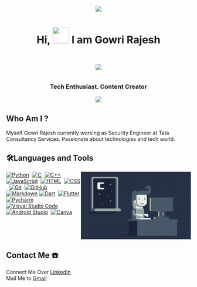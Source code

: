 <p align="center">
  <img src="https://raw.githubusercontent.com/Vrindagupta6828/Vrindagupta6828/master/assest/hello.gif"></img>
</p>
<h1 align="center"> Hi, <img src= "https://github.githubassets.com/images/icons/emoji/unicode/1f44b.png?v8" width="45px" height="45px"> I am Gowri Rajesh <h1>
<p align="center">
  <img src="Goutham - LinkedIn Banner.png"></img>
</p>
  <h3 align="center"> Tech Enthusiast. Content Creator </h3>
  <p align="center">
    <img src="https://komarev.com/ghpvc/?username=gouthamrajesh&color=lightgrey">
  </p>
  
  <h2> Who Am I ? </h2>
    <p>Myself Gowri Rajesh currently working as Security Engineer at Tata Consultancy Services. Passionate about technologies and tech world. 
</p>
<!-- <ul>
  <li>🔭 I’m currently learning to develop Websites, Applications and actively digging deep into Competitive Coding</li>
    <li>🌱 I’m currently learning MERN Stack.</li>
      <li>💬 Ask me about anything, I am happy to help.</li>
</ul> 
  
[![Goutham's GitHub stats](https://github-readme-stats.vercel.app/api?username=gouthamrajesh&show_icons=true&theme=dark)](https://github.com/gouthamrajesh/github-readme-stats)
[![Top Langs](https://github-readme-stats.vercel.app/api/top-langs/?username=gouthamrajesh&layout=compact)](https://github.com/gouthamrajesh/github-readme-stats)
  
[![trophy](https://github-profile-trophy.vercel.app/?username=gouthamrajesh&theme=onedark)](https://github.com/gouthamrajesh/github-profile-trophy)

  <p align ="center"> 
  <img src="http://github-readme-streak-stats.herokuapp.com?user=gouthamrajesh">
  </p>
  <img src="https://github-readme-activity-graph.cyclic.app/graph?username=gouthamrajesh">
-->
  
  <h2>🛠Languages and Tools</h2>
  <a target="_blank" rel="noopener noreferrer" href="https://raw.githubusercontent.com/Abhijith14/Abhijith14/master/assets/code.gif"><img alt="Night Coding" src="https://raw.githubusercontent.com/Abhijith14/Abhijith14/master/assets/code.gif" align="right" style="max-width:100%;"></a>
<p><a target="_blank" rel="noopener noreferrer" href="https://camo.githubusercontent.com/1d60a65352c961dc0bc3bfcddb926a34787b47ffced9bcadeaea32962297ef5a/68747470733a2f2f696d672e736869656c64732e696f2f62616467652f2d507974686f6e2d3035313232413f7374796c653d666c6174266c6f676f3d707974686f6e"><img src="https://camo.githubusercontent.com/1d60a65352c961dc0bc3bfcddb926a34787b47ffced9bcadeaea32962297ef5a/68747470733a2f2f696d672e736869656c64732e696f2f62616467652f2d507974686f6e2d3035313232413f7374796c653d666c6174266c6f676f3d707974686f6e" alt="Python" data-canonical-src="https://img.shields.io/badge/-Python-05122A?style=flat&amp;logo=python" style="max-width:100%;"></a>&nbsp;
<a target="_blank" rel="noopener noreferrer" href="https://camo.githubusercontent.com/02660457c8f38de2a1a51406de517602b06521304cb6b07030f5bf8ddef667ea/68747470733a2f2f696d672e736869656c64732e696f2f62616467652f2d432d3035313232413f7374796c653d666c6174266c6f676f3d43266c6f676f436f6c6f723d413842394343"><img src="https://camo.githubusercontent.com/02660457c8f38de2a1a51406de517602b06521304cb6b07030f5bf8ddef667ea/68747470733a2f2f696d672e736869656c64732e696f2f62616467652f2d432d3035313232413f7374796c653d666c6174266c6f676f3d43266c6f676f436f6c6f723d413842394343" alt="C" data-canonical-src="https://img.shields.io/badge/-C-05122A?style=flat&amp;logo=C&amp;logoColor=A8B9CC" style="max-width:100%;"></a>&nbsp;
<a target="_blank" rel="noopener noreferrer" href="https://camo.githubusercontent.com/7d2d9f2c713c8bb81fb97575cb8fbaea86cca12f310356615f2f42c284256396/68747470733a2f2f696d672e736869656c64732e696f2f62616467652f2d432b2b2d3035313232413f7374796c653d666c6174266c6f676f3d43253242253242266c6f676f436f6c6f723d303035393943"><img src="https://camo.githubusercontent.com/7d2d9f2c713c8bb81fb97575cb8fbaea86cca12f310356615f2f42c284256396/68747470733a2f2f696d672e736869656c64732e696f2f62616467652f2d432b2b2d3035313232413f7374796c653d666c6174266c6f676f3d43253242253242266c6f676f436f6c6f723d303035393943" alt="C++" data-canonical-src="https://img.shields.io/badge/-C++-05122A?style=flat&amp;logo=C%2B%2B&amp;logoColor=00599C" style="max-width:100%;"></a>&nbsp;
<a target="_blank" rel="noopener noreferrer" href="https://camo.githubusercontent.com/6e8ce928be6e5866e27140eb0bb25479b52137d75ee0196e7b67c91038a9abc3/68747470733a2f2f696d672e736869656c64732e696f2f62616467652f2d4a6176615363726970742d3035313232413f7374796c653d666c6174266c6f676f3d6a617661736372697074"><img src="https://camo.githubusercontent.com/6e8ce928be6e5866e27140eb0bb25479b52137d75ee0196e7b67c91038a9abc3/68747470733a2f2f696d672e736869656c64732e696f2f62616467652f2d4a6176615363726970742d3035313232413f7374796c653d666c6174266c6f676f3d6a617661736372697074" alt="JavaScript" data-canonical-src="https://img.shields.io/badge/-JavaScript-05122A?style=flat&amp;logo=javascript" style="max-width:100%;"></a>&nbsp;
<a target="_blank" rel="noopener noreferrer" href="https://camo.githubusercontent.com/c8d13e1c596a6726b1da8475a9299fac133f95ef009083b48be01f975a44987e/68747470733a2f2f696d672e736869656c64732e696f2f62616467652f2d48544d4c2d3035313232413f7374796c653d666c6174266c6f676f3d48544d4c35"><img src="https://camo.githubusercontent.com/c8d13e1c596a6726b1da8475a9299fac133f95ef009083b48be01f975a44987e/68747470733a2f2f696d672e736869656c64732e696f2f62616467652f2d48544d4c2d3035313232413f7374796c653d666c6174266c6f676f3d48544d4c35" alt="HTML" data-canonical-src="https://img.shields.io/badge/-HTML-05122A?style=flat&amp;logo=HTML5" style="max-width:100%;"></a>&nbsp;
<a target="_blank" rel="noopener noreferrer" href="https://camo.githubusercontent.com/d738d76484d50c8345c2d01e39364b707285bc7936140858e7909dfe6424efb2/68747470733a2f2f696d672e736869656c64732e696f2f62616467652f2d4353532d3035313232413f7374796c653d666c6174266c6f676f3d43535333266c6f676f436f6c6f723d313537324236"><img src="https://camo.githubusercontent.com/d738d76484d50c8345c2d01e39364b707285bc7936140858e7909dfe6424efb2/68747470733a2f2f696d672e736869656c64732e696f2f62616467652f2d4353532d3035313232413f7374796c653d666c6174266c6f676f3d43535333266c6f676f436f6c6f723d313537324236" alt="CSS" data-canonical-src="https://img.shields.io/badge/-CSS-05122A?style=flat&amp;logo=CSS3&amp;logoColor=1572B6" style="max-width:100%;"></a>&nbsp;
<a target="_blank" rel="noopener noreferrer" href="https://camo.githubusercontent.com/2fc774b6f44efd9ac27316c539e0e94f8e524f872dc5b1c3ef60266a598331bc/68747470733a2f2f696d672e736869656c64732e696f2f62616467652f2d4769742d3035313232413f7374796c653d666c6174266c6f676f3d676974"><img src="https://camo.githubusercontent.com/2fc774b6f44efd9ac27316c539e0e94f8e524f872dc5b1c3ef60266a598331bc/68747470733a2f2f696d672e736869656c64732e696f2f62616467652f2d4769742d3035313232413f7374796c653d666c6174266c6f676f3d676974" alt="Git" data-canonical-src="https://img.shields.io/badge/-Git-05122A?style=flat&amp;logo=git" style="max-width:100%;"></a>&nbsp;
<a target="_blank" rel="noopener noreferrer" href="https://camo.githubusercontent.com/202a58d250ff1d21ee70433e0070b55f8fed747f8883c1750742aa791b1ad871/68747470733a2f2f696d672e736869656c64732e696f2f62616467652f2d4769744875622d3035313232413f7374796c653d666c6174266c6f676f3d676974687562"><img src="https://camo.githubusercontent.com/202a58d250ff1d21ee70433e0070b55f8fed747f8883c1750742aa791b1ad871/68747470733a2f2f696d672e736869656c64732e696f2f62616467652f2d4769744875622d3035313232413f7374796c653d666c6174266c6f676f3d676974687562" alt="GitHub" data-canonical-src="https://img.shields.io/badge/-GitHub-05122A?style=flat&amp;logo=github" style="max-width:100%;"></a>&nbsp;
<a target="_blank" rel="noopener noreferrer" href="https://camo.githubusercontent.com/966a757a009136e1d6dbc91295ace7708f800e0d4060a98f6b32c19e8ce7158d/68747470733a2f2f696d672e736869656c64732e696f2f62616467652f2d4d61726b646f776e2d3035313232413f7374796c653d666c6174266c6f676f3d6d61726b646f776e"><img src="https://camo.githubusercontent.com/966a757a009136e1d6dbc91295ace7708f800e0d4060a98f6b32c19e8ce7158d/68747470733a2f2f696d672e736869656c64732e696f2f62616467652f2d4d61726b646f776e2d3035313232413f7374796c653d666c6174266c6f676f3d6d61726b646f776e" alt="Markdown" data-canonical-src="https://img.shields.io/badge/-Markdown-05122A?style=flat&amp;logo=markdown" style="max-width:100%;"></a>
<a target="_blank" rel="noopener noreferrer" href="https://camo.githubusercontent.com/bc2729c2db25b718e9d274dc1940e97205dcce333bc7bd0a989f406b678fc472/68747470733a2f2f696d672e736869656c64732e696f2f62616467652f2d446172742d3035313232413f7374796c653d666c6174266c6f676f3d44617274266c6f676f436f6c6f723d413842394343"><img src="https://camo.githubusercontent.com/bc2729c2db25b718e9d274dc1940e97205dcce333bc7bd0a989f406b678fc472/68747470733a2f2f696d672e736869656c64732e696f2f62616467652f2d446172742d3035313232413f7374796c653d666c6174266c6f676f3d44617274266c6f676f436f6c6f723d413842394343" alt="Dart" data-canonical-src="https://img.shields.io/badge/-Dart-05122A?style=flat&amp;logo=Dart&amp;logoColor=A8B9CC" style="max-width:100%;"></a>&nbsp;
<a target="_blank" rel="noopener noreferrer" href="https://camo.githubusercontent.com/f5ed6cd31ee17420744e1440a23d283a4c8d35545a6faa40ab120fad8b6df7a1/68747470733a2f2f696d672e736869656c64732e696f2f62616467652f2d466c75747465722d3035313232413f7374796c653d666c6174266c6f676f3d466c7574746572266c6f676f436f6c6f723d413842394343"><img src="https://camo.githubusercontent.com/f5ed6cd31ee17420744e1440a23d283a4c8d35545a6faa40ab120fad8b6df7a1/68747470733a2f2f696d672e736869656c64732e696f2f62616467652f2d466c75747465722d3035313232413f7374796c653d666c6174266c6f676f3d466c7574746572266c6f676f436f6c6f723d413842394343" alt="Flutter" data-canonical-src="https://img.shields.io/badge/-Flutter-05122A?style=flat&amp;logo=Flutter&amp;logoColor=A8B9CC" style="max-width:100%;"></a>&nbsp;
<a target="_blank" rel="noopener noreferrer" href="https://camo.githubusercontent.com/f8fed6b62ba2f9d17d6dd5a60c3922d410d74479448d664231b10a6400ce94f4/68747470733a2f2f696d672e736869656c64732e696f2f62616467652f2d5079636861726d2d3035313232413f7374796c653d666c6174266c6f676f3d5079436861726d266c6f676f436f6c6f723d413842394343"><img src="https://camo.githubusercontent.com/f8fed6b62ba2f9d17d6dd5a60c3922d410d74479448d664231b10a6400ce94f4/68747470733a2f2f696d672e736869656c64732e696f2f62616467652f2d5079636861726d2d3035313232413f7374796c653d666c6174266c6f676f3d5079436861726d266c6f676f436f6c6f723d413842394343" alt="Pycharm" data-canonical-src="https://img.shields.io/badge/-Pycharm-05122A?style=flat&amp;logo=PyCharm&amp;logoColor=A8B9CC" style="max-width:100%;"></a>&nbsp;
<a target="_blank" rel="noopener noreferrer" href="https://camo.githubusercontent.com/dd0c703dfddf6eafce2fda3e17535d54d6829afbbd78feff8dd8f78284222b09/68747470733a2f2f696d672e736869656c64732e696f2f62616467652f2d5653253230436f64652d3035313232413f7374796c653d666c6174266c6f676f3d76697375616c2d73747564696f2d636f6465266c6f676f436f6c6f723d303037414343"><img src="https://camo.githubusercontent.com/dd0c703dfddf6eafce2fda3e17535d54d6829afbbd78feff8dd8f78284222b09/68747470733a2f2f696d672e736869656c64732e696f2f62616467652f2d5653253230436f64652d3035313232413f7374796c653d666c6174266c6f676f3d76697375616c2d73747564696f2d636f6465266c6f676f436f6c6f723d303037414343" alt="Visual Studio Code" data-canonical-src="https://img.shields.io/badge/-VS%20Code-05122A?style=flat&amp;logo=visual-studio-code&amp;logoColor=007ACC" style="max-width:100%;"></a>&nbsp;<br>
<a target="_blank" rel="noopener noreferrer" href="https://camo.githubusercontent.com/ab04cd442d9065c10619a42092a2ca9f3859c8a1ffae6cace0fc6c57cec3b3af/68747470733a2f2f696d672e736869656c64732e696f2f62616467652f2d416e64726f696425323053747564696f2d3035313232413f7374796c653d666c6174266c6f676f3d416e64726f696425323053747564696f"><img src="https://camo.githubusercontent.com/ab04cd442d9065c10619a42092a2ca9f3859c8a1ffae6cace0fc6c57cec3b3af/68747470733a2f2f696d672e736869656c64732e696f2f62616467652f2d416e64726f696425323053747564696f2d3035313232413f7374796c653d666c6174266c6f676f3d416e64726f696425323053747564696f" alt="Android Studio" data-canonical-src="https://img.shields.io/badge/-Android%20Studio-05122A?style=flat&amp;logo=Android%20Studio" style="max-width:100%;"></a>&nbsp;
<a target="_blank" rel="noopener noreferrer" href="https://camo.githubusercontent.com/11c2bd337e38ea1c6930a9faa7726908282c692be9d481f24c29f53915528273/68747470733a2f2f696d672e736869656c64732e696f2f62616467652f2d43616e76612d3035313232413f7374796c653d666c6174266c6f676f3d43616e7661"><img src="https://camo.githubusercontent.com/11c2bd337e38ea1c6930a9faa7726908282c692be9d481f24c29f53915528273/68747470733a2f2f696d672e736869656c64732e696f2f62616467652f2d43616e76612d3035313232413f7374796c653d666c6174266c6f676f3d43616e7661" alt="Canva" data-canonical-src="https://img.shields.io/badge/-Canva-05122A?style=flat&amp;logo=Canva" style="max-width:100%;">
 </a>
</p>
  <br>
  <br>
  <br>
  
  
  <h2>Contact Me ☎️</h2>
  <p>
    Connect Me Over <a href="https://www.linkedin.com/in/gowrirajesh/">LinkedIn</a>
    <br>
    Mail Me to <a href="mailto:gowrirajesh6@gmail.com"> Gmail </a>
  </p>
    
